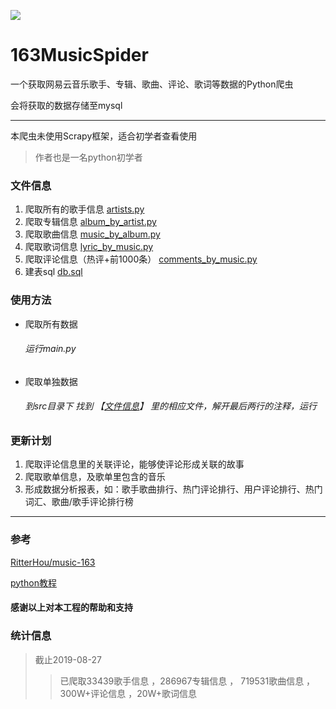 ![](https://img.shields.io/badge/Python-3.7.4-blue.svg)

# 163MusicSpider
一个获取网易云音乐歌手、专辑、歌曲、评论、歌词等数据的Python爬虫

会将获取的数据存储至mysql

---
本爬虫未使用Scrapy框架，适合初学者查看使用

> 作者也是一名python初学者



<h3 id='file'>文件信息</h3>

1. 爬取所有的歌手信息 [artists.py](src/artists.py) 
2. 爬取专辑信息 [album_by_artist.py](src/album_by_artist.py)  
3. 爬取歌曲信息 [music_by_album.py](src/music_by_album.py)
4. 爬取歌词信息 [lyric_by_music.py](src/lyric_by_music.py)
5. 爬取评论信息（热评+前1000条） [comments_by_music.py](src/comments_by_music.py)
6. 建表sql [db.sql](src/db.sql)


### 使用方法
* 爬取所有数据
    ###### 运行main.py
    
* 爬取单独数据
    ###### 到src目录下 找到 【[文件信息](#file)】 里的相应文件，解开最后两行的注释，运行
    
### 更新计划
1. 爬取评论信息里的关联评论，能够使评论形成关联的故事
2. 爬取歌单信息，及歌单里包含的音乐
3. 形成数据分析报表，如：歌手歌曲排行、热门评论排行、用户评论排行、热门词汇、歌曲/歌手评论排行榜

---
### 参考
[RitterHou/music-163](https://github.com/RitterHou/music-163)

[python教程](https://www.liaoxuefeng.com/wiki/1016959663602400)

#### 感谢以上对本工程的帮助和支持


### 统计信息
> 截止2019-08-27
>> 已爬取33439歌手信息 ，286967专辑信息 ， 719531歌曲信息 ，300W+评论信息 ，20W+歌词信息